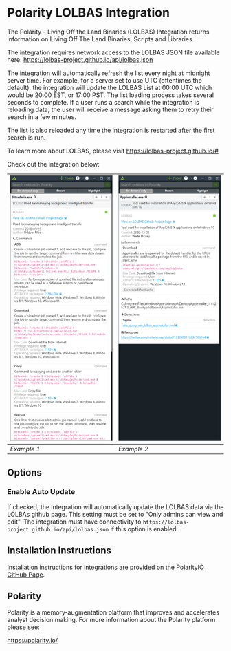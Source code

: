 # Polarity LOLBAS Integration

The Polarity - Living Off the Land Binaries (LOLBAS) Integration returns information on Living Off The Land Binaries, Scripts and Libraries. 

The integration requires network access to the LOLBAS JSON file available here: https://lolbas-project.github.io/api/lolbas.json

The integration will automatically refresh the list every night at midnight server time. For example, for a server set to use UTC (oftentimes the default), the integration will update the LOLBAS List at 00:00 UTC which would be 20:00 EST, or 17:00 PST.  The list loading process takes several seconds to complete.  If a user runs a search while the integration is reloading data, the user will receive a message asking them to retry their search in a few minutes.

The list is also reloaded any time the integration is restarted after the first search is run.

To learn more about LOLBAS, please visit https://lolbas-project.github.io/#

Check out the integration below:

| ![](./assets/overlay1.png) | ![](./assets/overlay2.png) |
|----------------------------|----------------------------|
| *Example 1*                | *Example 2*                |

## Options

### Enable Auto Update

If checked, the integration will automatically update the LOLBAS data via the LOLBAs github page. This setting must be set to "Only admins can view and edit". The integration must have connectivity to `https://lolbas-project.github.io/api/lolbas.json` if this option is enabled.

## Installation Instructions

Installation instructions for integrations are provided on the [PolarityIO GitHub Page](https://polarityio.github.io/).

## Polarity

Polarity is a memory-augmentation platform that improves and accelerates analyst decision making.  For more information about the Polarity platform please see:

https://polarity.io/